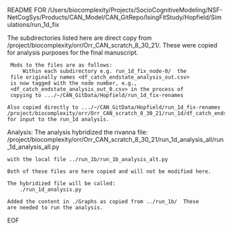 README FOR /Users/biocomplexity/Projects/SocioCognitiveModeling/NSF-NetCogSys/Products/CAN_Model/CAN_GitRepo/IsingFitStudy/Hopfield/Simulations/run_1d_fix

The subdirectories listed here are direct copy from
     /project/biocomplexity/orr/Orr_CAN_scratch_8_30_21/.
     These were copied for analysis purposes for the final manuscript.

     Mods to the files are as follows:
         Within each subdirectory e.g. run_1d_fix_node-0/  the
	 file originally names <df_catch_endstate_analysis_out.csv>
	 is now tagged with the node number, e.g.,
	 <df_catch_endstate_analysis_out_0.csv> in the process of
	 copying to .../~/CAN_GitData/Hopfield/run_1d_fix-renames

    Also copied directly to .../~/CAN_GitData/Hopfield/run_1d_fix-renames 
    /project/biocomplexity/orr/Orr_CAN_scratch_8_30_21/run_1d/df_catch_endstate_analysis_out.csv
    for input to the run_1d analysis.

Analysis:
    The analysis hybridized the rivanna file:
        /project/biocomplexity/orr/Orr_CAN_scratch_8_30_21/run_1d_analysis_all/run_1d_analysis_all.py

    with the local file ../run_1b/run_1b_analysis_alt.py

    Both of these files are here copied and will not be modified here.

    The hybridized file will be called:
        ./run_1d_analysis.py

    Added the content in ./Graphs as copied from ../run_1b/  These
    are needed to run the analysis.

EOF
